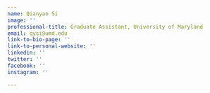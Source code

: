 ```yaml
---
name: Qianyao Si
image: ''
professional-title: Graduate Assistant, University of Maryland
email: qysi@umd.edu
link-to-bio-page: ''
link-to-personal-website: ''
linkedin: ''
twitter: ''
facebook: ''
instagram: ''

---
```

